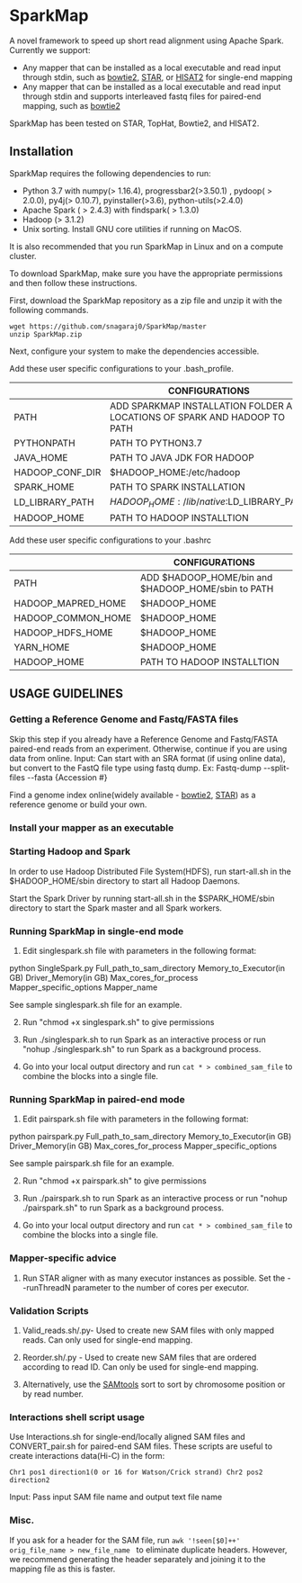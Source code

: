# SparkMap
A novel framework to speed up short read alignment using Apache Spark.
Currently we support:
- Any mapper that can be installed as a local executable and read input through stdin, such as [bowtie2](http://bowtie-bio.sourceforge.net/bowtie2/index.shtml), [STAR](https://physiology.med.cornell.edu/faculty/skrabanek/lab/angsd/lecture_notes/STARmanual.pdf), or [HISAT2](http://daehwankimlab.github.io/hisat2/download/) for single-end mapping
- Any mapper that can be installed as a local executable and read input through stdin and supports interleaved fastq files for paired-end mapping, such as [bowtie2](http://bowtie-bio.sourceforge.net/bowtie2/index.shtml)

SparkMap has been tested on STAR, TopHat, Bowtie2, and HISAT2.
## Installation

SparkMap requires the following dependencies to run:
- Python 3.7 with numpy(> 1.16.4), progressbar2(>3.50.1) , pydoop( > 2.0.0), py4j(> 0.10.7), pyinstaller(>3.6), python-utils(>2.4.0)
- Apache Spark ( > 2.4.3) with findspark( > 1.3.0)
- Hadoop (> 3.1.2)
- Unix sorting. Install GNU core utilities if running on MacOS.

It is also recommended that you run SparkMap in Linux and on a compute cluster.

To download SparkMap, make sure you have the appropriate permissions and then follow these instructions.

First, download the SparkMap repository as a zip file and unzip it with the following commands.

```
wget https://github.com/snagaraj0/SparkMap/master
unzip SparkMap.zip
```

Next, configure your system to make the dependencies accessible.

Add these user specific configurations to your .bash_profile.

|                | CONFIGURATIONS                                                                |
|----------------|-------------------------------------------------------------------------------|
| PATH           | ADD SPARKMAP INSTALLATION FOLDER AND LOCATIONS OF SPARK AND HADOOP TO PATH    |                              
| PYTHONPATH     | PATH TO PYTHON3.7                                                             |                 
| JAVA_HOME      | PATH TO JAVA JDK FOR HADOOP                                                   |                            
| HADOOP_CONF_DIR| $HADOOP_HOME:/etc/hadoop                                                      |                        
| SPARK_HOME     | PATH TO SPARK INSTALLATION                                                    |                          
| LD_LIBRARY_PATH| $HADOOP_HOME:/lib/native:$LD_LIBRARY_PATH                                     |                               
|  HADOOP_HOME   | PATH TO HADOOP INSTALLTION                                                    |


Add these user specific configurations to your .bashrc


|                   | CONFIGURATIONS                                                                |
|-------------------|-------------------------------------------------------------------------------|
| PATH              | ADD $HADOOP_HOME/bin and $HADOOP_HOME/sbin to PATH                            |                              
| HADOOP_MAPRED_HOME| $HADOOP_HOME                                                                  |                 
| HADOOP_COMMON_HOME| $HADOOP_HOME                                                                  |                            
| HADOOP_HDFS_HOME  | $HADOOP_HOME                                                                  |                        
| YARN_HOME         | $HADOOP_HOME                                                                  |                                     
| HADOOP_HOME       | PATH TO HADOOP INSTALLTION                                                    |



## USAGE GUIDELINES

### Getting a Reference Genome and Fastq/FASTA files

Skip this step if you already have a Reference Genome and Fastq/FASTA paired-end reads from an experiment. Otherwise, continue if you are using data from online.
Input: Can start with an SRA format (if using online data), but convert to the FastQ file type using fastq dump.
Ex: Fastq-dump --split-files --fasta {Accession #}

Find a genome index online(widely available - [bowtie2](https://support.illumina.com/sequencing/sequencing_software/igenome.html), [STAR](http://labshare.cshl.edu/shares/gingeraslab/www-data/dobin/STAR/STARgenomes/Human/GRCh38_Ensembl99_sparseD3_sjdbOverhang99/)) as a reference genome or build your own.

### Install your mapper as an executable

### Starting Hadoop and Spark

In order to use Hadoop Distributed File System(HDFS), run start-all.sh in the $HADOOP_HOME/sbin directory to start all Hadoop Daemons.

Start the Spark Driver by running start-all.sh in the $SPARK_HOME/sbin directory to start the Spark master and all Spark workers.

### Running SparkMap in single-end mode

1) Edit singlespark.sh file with parameters in the following format:

python SingleSpark.py Full_path_to_sam_directory Memory_to_Executor(in GB) Driver_Memory(in GB) Max_cores_for_process Mapper_specific_options Mapper_name

See sample singlespark.sh file for an example.

2) Run "chmod +x singlespark.sh" to give permissions

3) Run ./singlespark.sh to run Spark as an interactive process or run "nohup ./singlespark.sh" to run Spark as a background process.

4) Go into your local output directory and run ``` cat * > combined_sam_file ``` to combine the blocks into a single file.


### Running SparkMap in paired-end mode

1) Edit pairspark.sh file with parameters in the following format:

python pairspark.py Full_path_to_sam_directory Memory_to_Executor(in GB) Driver_Memory(in GB) Max_cores_for_process Mapper_specific_options

See sample pairspark.sh file for an example.

2) Run "chmod +x pairspark.sh" to give permissions

3) Run ./pairspark.sh to run Spark as an interactive process or run "nohup ./pairspark.sh" to run Spark as a background process.

4) Go into your local output directory and run ``` cat * > combined_sam_file ``` to combine the blocks into a single file.

### Mapper-specific advice
1) Run STAR aligner with as many executor instances as possible. Set the --runThreadN parameter to the number of cores per executor.

### Validation Scripts

1) Valid_reads.sh/.py- Used to create new SAM files with only mapped reads. Can only used for single-end mapping.

2) Reorder.sh/.py - Used to create new SAM files that are ordered according to read ID. Can only be used for single-end mapping.

3) Alternatively, use the [SAMtools](http://www.htslib.org/doc/samtools-sort.html) sort to sort by chromosome position or by read number.

### Interactions shell script usage

Use Interactions.sh for single-end/locally aligned SAM files and CONVERT_pair.sh for paired-end SAM files. These scripts are useful to create  interactions data(Hi-C) in the form:

```Chr1 pos1 direction1(0 or 16 for Watson/Crick strand) Chr2 pos2 direction2```

Input: Pass input SAM file name and output text file name 

### Misc.

If you ask for a header for the SAM file, run  ```awk '!seen[$0]++' orig_file_name > new_file_name ``` to eliminate duplicate headers. However, we recommend generating the header separately and joining it to the mapping file as this is faster.

